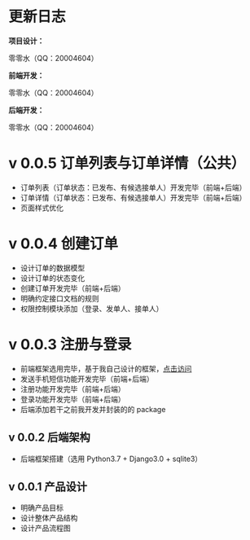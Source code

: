 # 更新日志

<b>项目设计：</b>

零零水（QQ：20004604）

<b>前端开发：</b>

零零水（QQ：20004604）

<b>后端开发：</b>

零零水（QQ：20004604）

# v 0.0.5 订单列表与订单详情（公共）

* 订单列表（订单状态：已发布、有候选接单人）开发完毕（前端+后端）
* 订单详情（订单状态：已发布、有候选接单人）开发完毕（前端+后端）
* 页面样式优化

# v 0.0.4 创建订单

* 设计订单的数据模型
* 设计订单的状态变化
* 创建订单开发完毕（前端+后端）
* 明确约定接口文档的规则
* 权限控制模块添加（登录、发单人、接单人）

# v 0.0.3 注册与登录

* 前端框架选用完毕，基于我自己设计的框架，<a href='https://github.com/qq20004604/react-with-webpack'>点击访问</a>
* 发送手机短信功能开发完毕（前端+后端）
* 注册功能开发完毕（前端+后端）
* 登录功能开发完毕（前端+后端）
* 后端添加若干之前我开发并封装的的 package

## v 0.0.2 后端架构

* 后端框架搭建（选用 Python3.7 + Django3.0 + sqlite3）

## v 0.0.1 产品设计

* 明确产品目标
* 设计整体产品结构
* 设计产品流程图
